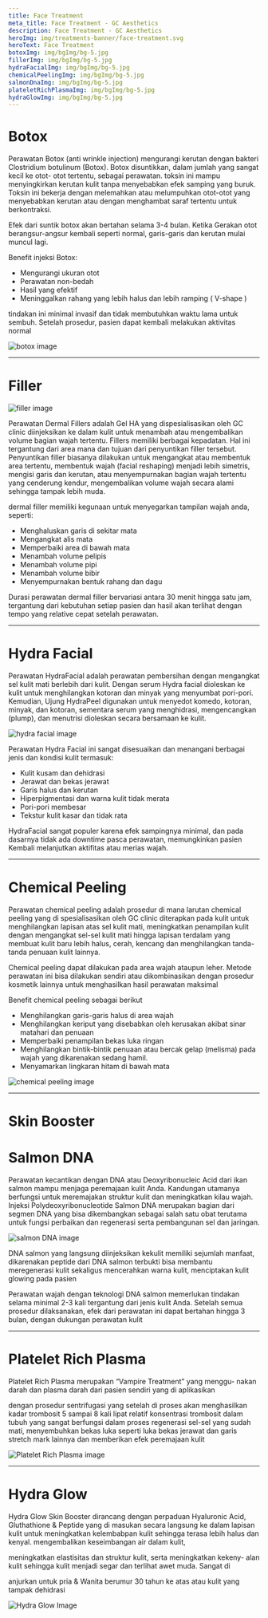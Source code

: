 ```yaml
---
title: Face Treatment
meta_title: Face Treatment - GC Aesthetics
description: Face Treatment - GC Aesthetics
heroImg: img/treatments-banner/face-treatment.svg
heroText: Face Treatment
botoxImg: img/bgImg/bg-5.jpg
fillerImg: img/bgImg/bg-5.jpg
hydraFacialImg: img/bgImg/bg-5.jpg
chemicalPeelingImg: img/bgImg/bg-5.jpg
salmonDnaImg: img/bgImg/bg-5.jpg
plateletRichPlasmaImg: img/bgImg/bg-5.jpg
hydraGlowImg: img/bgImg/bg-5.jpg
---
```


<div class="container">

<div class="row mt-4">
<div class="col-12 col-md-6 col-lg-9">

# Botox

Perawatan Botox (anti wrinkle injection) mengurangi kerutan dengan
bakteri Clostridium botulinum (Botox).
Botox disuntikkan, dalam jumlah yang sangat kecil ke otot- otot tertentu,
sebagai perawatan. toksin ini mampu menyingkirkan kerutan kulit tanpa
menyebabkan efek samping yang buruk. Toksin ini bekerja dengan
melemahkan atau melumpuhkan otot-otot yang menyebabkan kerutan atau
dengan menghambat saraf tertentu untuk berkontraksi.

Efek dari suntik botox akan bertahan selama 3-4 bulan. Ketika Gerakan
otot berangsur-angsur kembali seperti normal, garis-garis dan kerutan
mulai muncul lagi.

Benefit injeksi Botox:

- Mengurangi ukuran otot
- Perawatan non-bedah
- Hasil yang efektif
- Meninggalkan rahang yang lebih halus dan lebih ramping ( V-shape )

tindakan ini minimal invasif dan tidak membutuhkan waktu lama untuk
sembuh. Setelah prosedur, pasien dapat kembali melakukan aktivitas
normal

</div>
<div class="col-12 col-md-6 col-lg-3 order-1 order-md-2">

<img :src="botoxImg" class="custom-img w-100" alt="botox image" />

</div>
</div>

---

<div class="row mt-4">

# Filler

<div class="col-12 col-md-6 col-lg-3">

<img :src="fillerImg" class="custom-img w-100" alt="filler image" />

</div>
<div class="col-12 col-md-6 col-lg-9">

Perawatan Dermal Fillers adalah Gel HA yang dispesialisasikan oleh GC clinic
diinjeksikan ke dalam kulit untuk menambah atau mengembalikan volume
bagian wajah tertentu. Fillers memiliki berbagai kepadatan. Hal ini tergantung
dari area mana dan tujuan dari penyuntikan filler tersebut. Penyuntikan filler
biasanya dilakukan untuk mengangkat atau membentuk area tertentu,
membentuk wajah (facial reshaping) menjadi lebih simetris, mengisi garis dan
kerutan, atau menyempurnakan bagian wajah tertentu yang cenderung kendur,
mengembalikan volume wajah secara alami sehingga tampak lebih muda.

dermal filler memiliki kegunaan untuk menyegarkan tampilan wajah anda,
seperti:

- Menghaluskan garis di sekitar mata
- Mengangkat alis mata
- Memperbaiki area di bawah mata
- Menambah volume pelipis
- Menambah volume pipi
- Menambah volume bibir
- Menyempurnakan bentuk rahang dan dagu

Durasi perawatan dermal filler bervariasi antara 30 menit hingga satu jam,
tergantung dari kebutuhan setiap pasien dan hasil akan terlihat dengan tempo
yang relative cepat setelah perawatan.

</div>
</div>

---

<div class="row mt-4">
<div class="col">

# Hydra Facial

Perawatan HydraFacial adalah perawatan pembersihan dengan mengangkat sel kulit mati berlebih dari kulit. Dengan serum Hydra
facial dioleskan ke kulit untuk menghilangkan kotoran dan minyak yang menyumbat pori-pori. Kemudian, Ujung HydraPeel
digunakan untuk menyedot komedo, kotoran, minyak, dan kotoran, sementara serum yang menghidrasi, mengencangkan (plump),
dan menutrisi dioleskan secara bersamaan ke kulit.

</div>
</div>

<div class="row mt-2">
<div class="col-12 col-md-6 col-lg-3">
<img :src="hydraFacialImg" class="custom-img w-100" alt="hydra facial image" />
</div>
<div class="col-12 col-md-6 col-lg-9">

Perawatan Hydra Facial ini sangat disesuaikan dan menangani berbagai jenis
dan kondisi kulit termasuk:

- Kulit kusam dan dehidrasi
- Jerawat dan bekas jerawat
- Garis halus dan kerutan
- Hiperpigmentasi dan warna kulit tidak merata
- Pori-pori membesar
- Tekstur kulit kasar dan tidak rata

HydraFacial sangat populer karena efek sampingnya minimal, dan pada
dasarnya tidak ada downtime pasca perawatan, memungkinkan pasien Kembali
melanjutkan aktifitas atau merias wajah.

</div>
</div>

---

<div class="row mt-4">
<div class="col-12 col-md-6 col-lg-9">

# Chemical Peeling

Perawatan chemical peeling adalah prosedur di mana larutan chemical
peeling yang di spesialisasikan oleh GC clinic diterapkan pada kulit untuk
menghilangkan lapisan atas sel kulit mati, meningkatkan penampilan kulit
dengan mengangkat sel-sel kulit mati hingga lapisan terdalam yang
membuat kulit baru lebih halus, cerah, kencang dan menghilangkan
tanda-tanda penuaan kulit lainnya.

Chemical peeling dapat dilakukan pada area wajah ataupun leher. Metode
perawatan ini bisa dilakukan sendiri atau dikombinasikan dengan prosedur
kosmetik lainnya untuk menghasilkan hasil perawatan maksimal

Benefit chemical peeling sebagai berikut

- Menghilangkan garis-garis halus di area wajah
- Menghilangkan keriput yang disebabkan oleh kerusakan akibat sinar matahari dan penuaan
- Memperbaiki penampilan bekas luka ringan
- Menghilangkan bintik-bintik penuaan atau bercak gelap (melisma) pada wajah yang dikarenakan sedang hamil.
- Menyamarkan lingkaran hitam di bawah mata

</div>
<div class="col-12 col-md-6 col-lg-3 order-1 order-md-2">

<img :src="chemicalPeelingImg" class="custom-img w-100" alt="chemical peeling image" />

</div>
</div>

---

<div class="row mt-4">
<div class="col text-center">

# Skin Booster

</div>
</div>

<div class="row mt-4">
<div class="col">

# Salmon DNA

Perawatan kecantikan dengan DNA atau Deoxyribonucleic Acid dari ikan salmon mampu menjaga peremajaan kulit Anda.
Kandungan utamanya berfungsi untuk meremajakan struktur kulit dan meningkatkan kilau wajah. Injeksi Polydeoxyribonucleotide
Salmon DNA merupakan bagian dari segmen DNA yang bisa dikembangkan sebagai salah satu obat terutama untuk fungsi
perbaikan dan regenerasi serta pembangunan sel dan jaringan.

</div>
</div>

<div class="row mt-2">
<div class="col-12 col-md-6 col-lg-3">
    
<img :src="salmonDnaImg" class="custom-img w-100" alt="salmon DNA image" />
    
</div>
<div class="col-12 col-md-6 col-lg-9">

DNA salmon yang langsung diinjeksikan kekulit memiliki sejumlah
manfaat, dikarenakan peptide dari DNA salmon terbukti bisa
membantu meregenerasi kulit sekaligus mencerahkan warna kulit,
menciptakan kulit glowing pada pasien

Perawatan wajah dengan teknologi DNA salmon memerlukan
tindakan selama minimal 2-3 kali
tergantung dari jenis kulit Anda. Setelah semua prosedur
dilaksanakan, efek dari perawatan ini dapat bertahan hingga 3
bulan, dengan dukungan perawatan kulit

</div>
</div>

---

<div class="row mt-4">
<div class="col-12 col-md-6 col-lg-9">

# Platelet Rich Plasma

Platelet Rich Plasma merupakan “Vampire Treatment” yang menggu-
nakan darah dan plasma darah dari pasien sendiri yang di aplikasikan

dengan prosedur sentrifugasi yang setelah di proses akan menghasilkan
kadar trombosit 5 sampai 8 kali lipat relatif konsentrasi trombosit dalam
tubuh yang sangat berfungsi dalam proses regenerasi sel-sel yang sudah
mati, menyembuhkan bekas luka seperti luka bekas jerawat dan garis
stretch mark lainnya dan memberikan efek peremajaan kulit

</div>
<div class="col-12 col-md-6 col-lg-3 order-1 order-md-2">

<img :src="plateletRichPlasmaImg" class="custom-img w-100" alt="Platelet Rich Plasma image" />

</div>
</div>

---

<div class="row mt-4">
<div class="col-12 col-md-6 col-lg-9">

# Hydra Glow

Hydra Glow Skin Booster dirancang dengan perpaduan Hyaluronic Acid,
Gluthathione & Peptide yang di masukan secara langsung ke dalam
lapisan kulit untuk meningkatkan kelembabpan kulit sehingga terasa
lebih halus dan kenyal. mengembalikan keseimbangan air dalam kulit,

meningkatkan elastisitas dan struktur kulit, serta meningkatkan kekeny-
alan kulit sehingga kulit menjadi segar dan terlihat awet muda. Sangat di

anjurkan untuk pria & Wanita berumur 30 tahun ke atas atau kulit yang
tampak dehidrasi

</div>
<div class="col-12 col-md-6 col-lg-3 order-1 order-md-2">

<img :src="hydraGlowImg" class="custom-img w-100" alt="Hydra Glow Image" />

</div>
</div>

</div>
